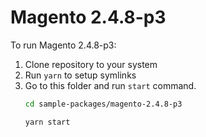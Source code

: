 # Magento 2.4.8-p3

To run Magento 2.4.8-p3:

1. Clone repository to your system
2. Run `yarn` to setup symlinks
3. Go to this folder and run `start` command.
    ```bash
    cd sample-packages/magento-2.4.8-p3

    yarn start
    ```